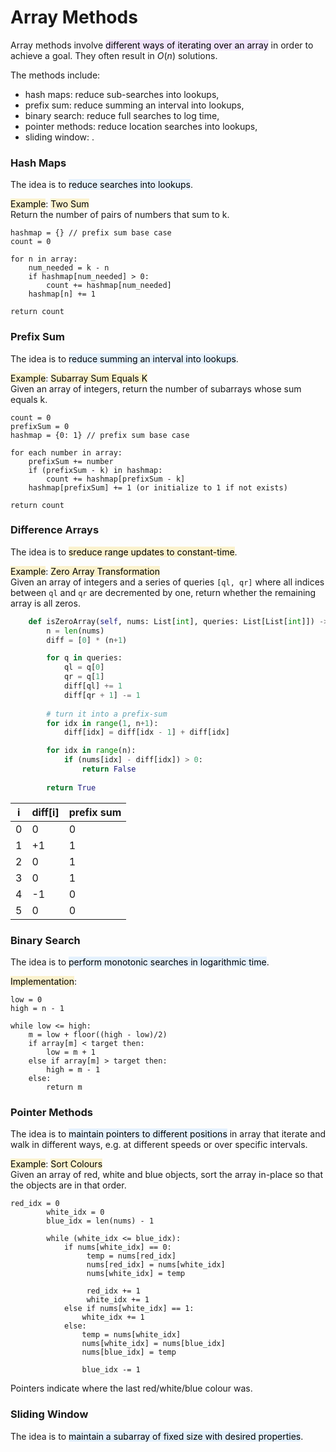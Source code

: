 # Array Methods
Array methods involve <mark style="background-color:#E5CCFF80">different ways of iterating over an array</mark> in order to achieve a goal. They often result in $O(n)$ solutions.

The methods include:
- hash maps: reduce sub-searches into lookups,
- prefix sum: reduce summing an interval into lookups,
- binary search: reduce full searches to log time,
- pointer methods: reduce location searches into lookups,
- sliding window: .

### Hash Maps
The idea is to <mark style="background-color:#CCE5FF80">reduce searches into lookups</mark>.

<mark style="background-color:#f9e79f80">Example</mark>: <mark style="background-color:#f9e79f80">Two Sum</mark><br>Return the number of pairs of numbers that sum to k.

```
hashmap = {} // prefix sum base case
count = 0

for n in array:
    num_needed = k - n
    if hashmap[num_needed] > 0:
        count += hashmap[num_needed]
    hashmap[n] += 1

return count
```

### Prefix Sum
The idea is to <mark style="background-color:#CCE5FF80">reduce summing an interval into lookups</mark>.

<mark style="background-color:#f9e79f80">Example</mark>: <mark style="background-color:#f9e79f80">Subarray Sum Equals K</mark><br>Given an array of integers, return the number of subarrays whose sum equals k.

```
count = 0
prefixSum = 0
hashmap = {0: 1} // prefix sum base case

for each number in array:
    prefixSum += number
    if (prefixSum - k) in hashmap:
        count += hashmap[prefixSum - k]
    hashmap[prefixSum] += 1 (or initialize to 1 if not exists)

return count
```

### Difference Arrays
The idea is to <mark style="background-color:#f9e79f80">sreduce range updates to constant-time</mark>.

<mark style="background-color:#f9e79f80">Example</mark>: <mark style="background-color:#f9e79f80">Zero Array Transformation</mark><br>Given an array of integers and a series of queries `[ql, qr]` where all indices between `ql` and `qr` are decremented by one, return whether the remaining array is all zeros.

```python
    def isZeroArray(self, nums: List[int], queries: List[List[int]]) -> bool:
        n = len(nums)
        diff = [0] * (n+1)

        for q in queries:
            ql = q[0]
            qr = q[1]
            diff[ql] += 1
            diff[qr + 1] -= 1
        
        # turn it into a prefix-sum
        for idx in range(1, n+1):
            diff[idx] = diff[idx - 1] + diff[idx]

        for idx in range(n):
            if (nums[idx] - diff[idx]) > 0:
                return False
        
        return True
```

| i | diff\[i] | prefix sum |
| - | -------- | ---------- |
| 0 | 0        | 0          |
| 1 | +1       | 1          |
| 2 | 0        | 1          |
| 3 | 0        | 1          |
| 4 | -1       | 0          |
| 5 | 0        | 0          |


### Binary Search
The idea is to <mark style="background-color:#CCE5FF80">perform monotonic searches in logarithmic time</mark>.

<mark style="background-color:#f9e79f80">Implementation</mark>:

```
low = 0
high = n - 1

while low <= high:
    m = low + floor((high - low)/2)
    if array[m] < target then:
        low = m + 1
    else if array[m] > target then:
        high = m - 1
    else:
        return m
```

### Pointer Methods
The idea is to <mark style="background-color:#CCE5FF80">maintain pointers to different positions</mark> in array that iterate and walk in different ways, e.g. at different speeds or over specific intervals.

<mark style="background-color:#f9e79f80">Example</mark>: <mark style="background-color:#f9e79f80">Sort Colours</mark><br>Given an array of red, white and blue objects, sort the array in-place so that the objects are in that order.

```
red_idx = 0
        white_idx = 0
        blue_idx = len(nums) - 1

        while (white_idx <= blue_idx):
            if nums[white_idx] == 0:
                 temp = nums[red_idx]
                 nums[red_idx] = nums[white_idx]
                 nums[white_idx] = temp

                 red_idx += 1
                 white_idx += 1
            else if nums[white_idx] == 1:
                white_idx += 1
            else:
                temp = nums[white_idx]
                nums[white_idx] = nums[blue_idx]
                nums[blue_idx] = temp

                blue_idx -= 1
```
Pointers indicate where the last red/white/blue colour was.

### Sliding Window
The idea is to <mark style="background-color:#CCE5FF80">maintain a subarray of fixed size with desired properties</mark>.